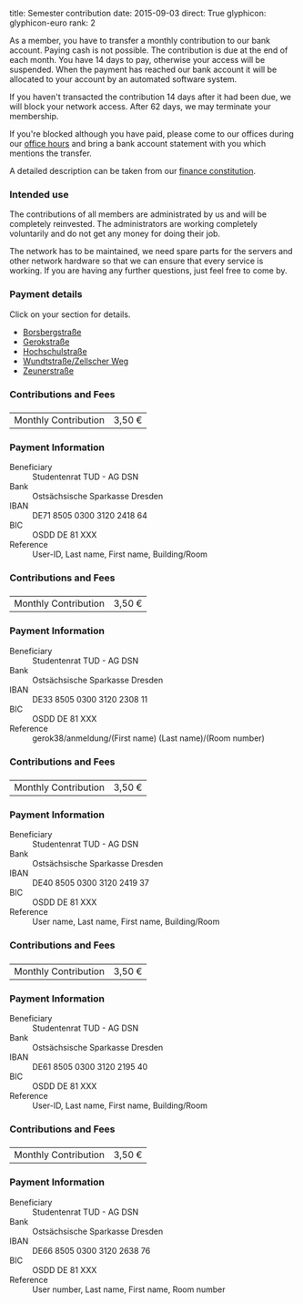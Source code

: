 title: Semester contribution
date: 2015-09-03
direct: True
glyphicon: glyphicon-euro
rank: 2

As a member, you have to transfer a monthly contribution to our bank
account.  Paying cash is not possible.  The contribution is due at the
end of each month. You have 14 days to pay, otherwise your access will
be suspended.  When the payment has reached our bank account it will
be allocated to your account by an automated software system.

If you haven't transacted the contribution 14 days after it had been
due, we will block your network access.  After 62 days, we may
terminate your membership.

If you're blocked although you have paid, please come to our offices
during our [office hours](/contact) and bring a bank account statement
with you which mentions the transfer.

A detailed description can be taken from our
[finance constitution](/documents/legal/beitragsordnung.pdf).

### Intended use

The contributions of all members are administrated by us and will be
completely reinvested. The administrators are working completely
voluntarily and do not get any money for doing their job.

The network has to be maintained, we need spare parts for the servers
and other network hardware so that we can ensure that every service is
working. If you are having any further questions, just feel free to
come by.

### Payment details

Click on your section for details.

<div>
  <ul class="nav nav-tabs" role="tablist">
    <li role="presentation"><a href="#borsbergstrasse"
    aria-controls="borsbergstrasse" role="tab" data-toggle="tab">Borsbergstraße</a>
    </li>
    <li role="presentation"><a href="#gerokstrasse"
    aria-controls="gerokstrasse" role="tab" data-toggle="tab">Gerokstraße</a>
    </li>
    <li role="presentation"><a href="#hochschulstrasse"
    aria-controls="hochschulstrasse" role="tab" data-toggle="tab">Hochschulstraße</a>
    </li>
    <li role="presentation"><a href="#wundtstrasse"
    aria-controls="wundtstrasse" role="tab" data-toggle="tab">Wundtstraße/Zellscher Weg</a>
    </li>
    <li role="presentation"><a href="#zeunerstrasse"
    aria-controls="zeunerstrasse" role="tab" data-toggle="tab">Zeunerstraße</a>
    </li>
  </ul>
  <div class="tab-content">
    <div class="tab-pane row" role="tabpanel" id="borsbergstrasse">
      <div class="col-sm-6">
        <h3>Contributions and Fees</h3>
        <table class="table">
          <thead>
            <tr>
              <td></td>
              <td></td>
            </tr>
          </thead>
          <tbody>
            <tr>
              <td>Monthly Contribution</td>
              <td>3,50 €</td>
            </tr>
          </tbody>
        </table>
      </div>
      <div class="col-sm-6">
        <h3>Payment Information</h3>
        <dl>
          <dt>Beneficiary</dt>
          <dd>Studentenrat TUD - AG DSN</dd>
          <dt>Bank</dt>
          <dd>Ostsächsische Sparkasse Dresden</dd>
          <dt>IBAN</dt>
          <dd>DE71 8505 0300 3120 2418 64</dd>
          <dt>BIC</dt>
          <dd>OSDD DE 81 XXX</dd>
          <dt>Reference</dt>
          <dd>User-ID, Last name, First name, Building/Room</dd>
        </dl>
      </div>
    </div>
    <div class="tab-pane row" role="tabpanel" id="gerokstrasse">
      <div class="col-sm-6">
        <h3>Contributions and Fees</h3>
        <table class="table">
          <thead>
            <tr>
              <td></td>
              <td></td>
            </tr>
          </thead>
          <tbody>
            <tr>
              <td>Monthly Contribution</td>
              <td>3,50 €</td>
            </tr>
          </tbody>
        </table>
      </div>
      <div class="col-sm-6">
        <h3>Payment Information</h3>
        <dl>
          <dt>Beneficiary</dt>
          <dd>Studentenrat TUD - AG DSN</dd>
          <dt>Bank</dt>
          <dd>Ostsächsische Sparkasse Dresden</dd>
          <dt>IBAN</dt>
          <dd>DE33 8505 0300 3120 2308 11</dd>
          <dt>BIC</dt>
          <dd>OSDD DE 81 XXX</dd>
          <dt>Reference</dt>
          <dd>gerok38/anmeldung/(First name) (Last name)/(Room number)</dd>
        </dl>
      </div>
    </div>
    <div class="tab-pane row" role="tabpanel" id="hochschulstrasse">
      <div class="col-sm-6">
        <h3>Contributions and Fees</h3>
        <table class="table">
          <thead>
            <tr>
              <td></td>
              <td></td>
            </tr>
          </thead>
          <tbody>
            <tr>
              <td>Monthly Contribution</td>
              <td>3,50 €</td>
            </tr>
          </tbody>
        </table>
      </div>
      <div class="col-sm-6">
        <h3>Payment Information</h3>
        <dl>
          <dt>Beneficiary</dt>
          <dd>Studentenrat TUD - AG DSN</dd>
          <dt>Bank</dt>
          <dd>Ostsächsische Sparkasse Dresden</dd>
          <dt>IBAN</dt>
          <dd>DE40 8505 0300 3120 2419 37</dd>
          <dt>BIC</dt>
          <dd>OSDD DE 81 XXX</dd>
          <dt>Reference</dt>
          <dd>User name,  Last name, First name, Building/Room</dd>
        </dl>
      </div>
    </div>
    <div class="tab-pane row" role="tabpanel" id="wundtstrasse">
      <div class="col-sm-6">
        <h3>Contributions and Fees</h3>
        <table class="table">
          <thead>
            <tr>
              <td></td>
              <td></td>
            </tr>
          </thead>
          <tbody>
            <tr>
              <td>Monthly Contribution</td>
              <td>3,50 €</td>
            </tr>
          </tbody>
        </table>
      </div>
      <div class="col-sm-6">
        <h3>Payment Information</h3>
        <dl>
          <dt>Beneficiary</dt>
          <dd>Studentenrat TUD - AG DSN</dd>
          <dt>Bank</dt>
          <dd>Ostsächsische Sparkasse Dresden</dd>
          <dt>IBAN</dt>
          <dd>DE61 8505 0300 3120 2195 40</dd>
          <dt>BIC</dt>
          <dd>OSDD DE 81 XXX</dd>
          <dt>Reference</dt>
          <dd>User-ID, Last name, First name, Building/Room</dd>
        </dl>
      </div>
    </div>
    <div class="tab-pane row" role="tabpanel" id="zeunerstrasse">
      <div class="col-sm-6">
        <h3>Contributions and Fees</h3>
        <table class="table">
          <thead>
            <tr>
              <td></td>
              <td></td>
            </tr>
          </thead>
          <tbody>
            <tr>
              <td>Monthly Contribution</td>
              <td>3,50 €</td>
            </tr>
          </tbody>
        </table>
      </div>
      <div class="col-sm-6">
        <h3>Payment Information</h3>
        <dl>
          <dt>Beneficiary</dt>
          <dd>Studentenrat TUD - AG DSN</dd>
          <dt>Bank</dt>
          <dd>Ostsächsische Sparkasse Dresden</dd>
          <dt>IBAN</dt>
          <dd>DE66 8505 0300 3120 2638 76</dd>
          <dt>BIC</dt>
          <dd>OSDD DE 81 XXX</dd>
          <dt>Reference</dt>
          <dd>User number, Last name, First name, Room number</dd>
        </dl>
      </div>
    </div>
  </div>
</div>
